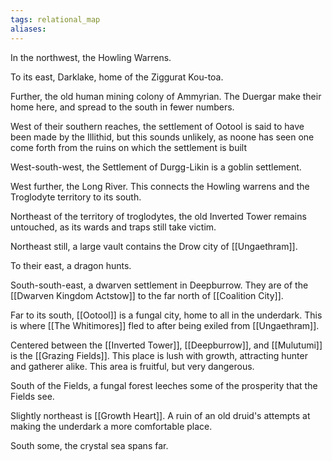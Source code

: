 ```yaml
---
tags: relational_map
aliases:
---
```


In the northwest, the Howling Warrens.

To its east, Darklake, home of the Ziggurat Kou-toa.

Further, the old human mining colony of Ammyrian. The Duergar make their home here, and spread to the south in fewer numbers.

West of their southern reaches, the settlement of Ootool is said to have been made by the Illithid, but this sounds unlikely, as noone has seen one come forth from the ruins on which the settlement is built

West-south-west, the Settlement of Durgg-Likin is a goblin settlement.

West further, the Long River. This connects the Howling warrens and the Troglodyte territory to its south.

Northeast of the territory of troglodytes, the old Inverted Tower remains untouched, as its wards and traps still take victim.

Northeast still, a large vault contains the Drow city of [[Ungaethram]]. 

To their east, a dragon hunts.

South-south-east, a dwarven settlement in Deepburrow. They are of the [[Dwarven Kingdom Actstow]] to the far north of [[Coalition City]].

Far to its south, [[Ootool]] is a fungal city, home to all in the underdark. This is where [[The Whitimores]] fled to after being exiled from [[Ungaethram]].

Centered between the [[Inverted Tower]], [[Deepburrow]], and [[Mulutumi]] is the [[Grazing Fields]]. This place is lush with growth, attracting hunter and gatherer alike. This area is fruitful, but very dangerous.

South of the Fields, a fungal forest leeches some of the prosperity that the Fields see.

Slightly northeast is [[Growth Heart]]. A ruin of an old druid's attempts at making the underdark a more comfortable place.

South some, the crystal sea spans far.